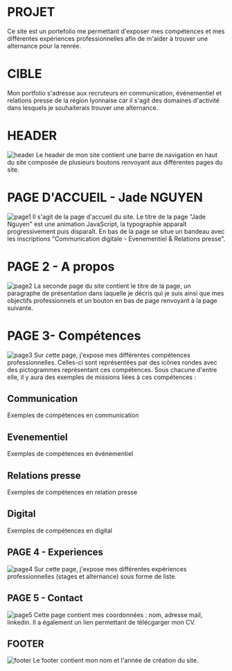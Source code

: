 # PROJET
Ce site est un portefolio me permettant d'exposer mes compétences et mes différentes expériences professionnelles afin de m'aider à trouver une alternance pour la renrée.

# CIBLE
Mon portfolio s'adresse aux recruteurs en communication, événementiel et relations presse de la région lyonnaise car il s'agit des domaines d'activité dans lesquels je  souhaiterais trouver une alternance.

# HEADER
![header](/)
Le header de mon site contient une barre de navigation en haut du site composée de plusieurs boutons renvoyant aux différentes pages du site.

 
# PAGE D'ACCUEIL - Jade NGUYEN
![page1](/)
Il s'agit de la page d'accueil du site.
Le titre de la page "Jade Nguyen" est une animation JavaScript, la typographie apparaît progressivement puis disparaît.
En bas de la page se situe un bandeau avec les inscriptions "Communication digitale - Evenementiel & Relations presse".

# PAGE 2 - A propos
![page2](/)
La seconde page du site contient le titre de la page, un paragraphe de présentation dans laquelle je décris qui je suis ainsi que mes objectifs professionnels et un bouton en bas de page renvoyant à la page suivante.

# PAGE 3- Compétences
![page3](/)
Sur cette page, j'expose mes différentes compétences professionnelles.
Celles-ci sont représentées par des icônes rondes avec des pictogrammes représentant ces compétences. Sous chacune d'entre elle, il y aura des exemples de missions liées à ces compétences :

## Communication
Exemples de compétences en communication
## Evenementiel
Exemples de compétences en événementiel
## Relations presse
Exemples de compétences en relation presse
## Digital
Exemples de compétences en digital

## PAGE 4 - Experiences 
![page4](/)
Sur cette page, j'expose mes différentes expériences professionnelles (stages et alternance) sous forme de liste.

## PAGE 5 - Contact
![page5](/)
Cette page contient mes coordonnées : nom, adresse mail, linkedin.
Il a également un lien permettant de télécgarger mon CV.

## FOOTER
![footer](/)
Le footer contient mon nom et l'année de création du site.